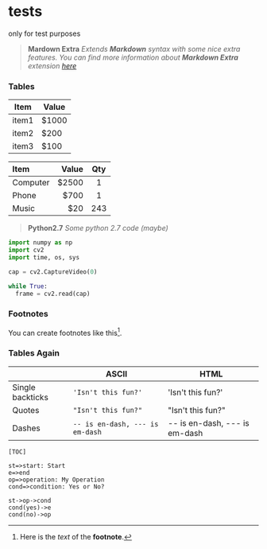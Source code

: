 # tests
only for test purposes

> **Mardown Extra**
> *Extends **Markdown** syntax with some nice extra features.*
> *You can find more information about **Markdown Extra** extension [here][1]*

### Tables

Item | Value
---- | ---
item1 | $1000
item2 | $200
item3 | $100

| Item | Value | Qty |
| :--- | ----: | :--: |
| Computer | $2500 | 1 |
| Phone | $700 | 1 |
| Music | $20 | 243 |

> **Python2.7**
> *Some python 2.7 code (maybe)*

```python
import numpy as np
import cv2
import time, os, sys

cap = cv2.CaptureVideo(0)

while True:
  frame = cv2.read(cap)
```

### Footnotes
You can create footnotes like this[^footnote].

[^footnote]: Here is the *text* of the **footnote**.


### Tables Again

|                  | ASCII                        | HTML              |
 ----------------- | ---------------------------- | ------------------
| Single backticks | `'Isn't this fun?'`            | 'Isn't this fun?' |
| Quotes           | `"Isn't this fun?"`            | "Isn't this fun?" |
| Dashes           | `-- is en-dash, --- is em-dash` | -- is en-dash, --- is em-dash |



`[TOC]`

```flow
st=>start: Start
e=>end
op=>operation: My Operation
cond=>condition: Yes or No?

st->op->cond
cond(yes)->e
cond(no)->op
```





[1]:https://github.com/jmcmanus/pagedown-extra "Pagedown Extra Link"
